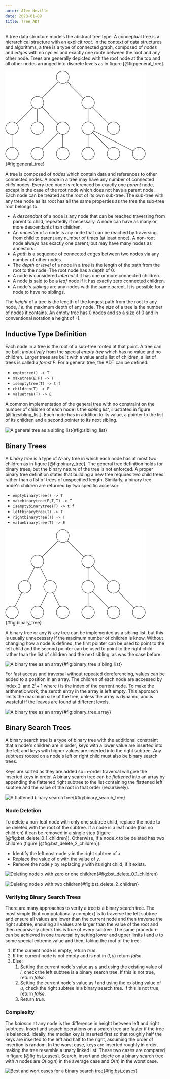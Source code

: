 ```yaml
---
autor: Alex Neville
date: 2023-01-09
title: Tree ADT
---
```


A tree data structure models the abstract tree type. A conceptual tree
is a hierarchical structure with an explicit _root_. In the context of
data structures and algorithms, a tree is a type of connected graph,
composed of _nodes_ and _edges_ with no cycles and exactly one route
between the root and any other node. Trees are generally depicted with
the root node at the top and all other nodes arranged into discrete
levels as in figure [@fig:general_tree].

![A general tree](../res/general_tree.svg){#fig:general_tree}

A tree is composed of _nodes_ which contain data and references to other
connected nodes. A node in a tree may have any number of connected
_child_ nodes. Every tree node is referenced by exactly one _parent_
node, except in the case of the root node which does not have a parent
node. Each node can be treated as the root of its own sub-tree. The
sub-tree with any tree node as its root has all the same properties as
the tree the sub-tree root belongs to.

- A _descendant_ of a node is any node that can be reached traversing
  from parent to child, repeatedly if necessary. A node can have as many
  or more descendants than children.
- An _ancestor_ of a node is any node that can be reached by traversing
  from child to parent any number of times (at least once). A non-root
  node always has exactly one parent, but may have many nodes as
  ancestors.
- A _path_ is a sequence of connected edges between two nodes via any
  number of other nodes.
- The _depth_ or _level_ of a node in a tree is the length of the path
  from the root to the node. The root node has a depth of 0.
- A node is considered _internal_ if it has one or more connected
  children.
- A node is said to be a _leaf_ node if it has exactly zero connected
  children.
- A node\'s _siblings_ are any nodes with the same parent. It is
  possible for a node to have no siblings.

The _height_ of a tree is the length of the longest path from the root
to any node, _i.e._ the maximum depth of any node. The _size_ of a tree
is the number of nodes it contains. An empty tree has 0 nodes and so a
size of 0 and in conventional notation a height of -1.

## Inductive Type Definition

Each node in a tree is the root of a sub-tree rooted at that point. A
tree can be built _inductively_ from the special _empty tree_ which has
no value and no children. Larger trees are built with a value and a list
of children, a list of trees is called a _forest_ $F$. For a general
tree, the ADT can be defined:

- `emptytree() -> T`
- `maketree(E,F) -> T`
- `isemptytree(T) -> t|f`
- `children(T) -> F`
- `valuetree(T) -> E`

A common implementation of the general tree with no constraint on the
number of children of each node is the _sibling list_, illustrated in
figure [@fig:sibling_list]. Each node has in addition
to its value, a pointer to the list of its children and a second pointer
to its next sibling.

![A general tree as a sibling
list](../res/sibling_list.svg){#fig:sibling_list}

## Binary Trees

A _binary tree_ is a type of _N_-ary tree in which each node has at most
two children as in figure [@fig:binary_tree]. The
general tree definition holds for binary trees, but the binary nature of
the tree is not enforced. A proper binary tree definition states that
building a new tree requires two child trees rather than a list of trees
of unspecified length. Similarly, a binary tree node\'s children are
returned by two specific accessor:

- `emptybinarytree() -> T`
- `makebinarytree(E,T,T) -> T`
- `isemptybinarytree(T) -> t|f`
- `leftbinarytree(T) -> T`
- `rightbinarytree(T) -> T`
- `valuebinarytree(T) -> E`

![A binary tree](../res/binary_tree.svg){#fig:binary_tree}

A binary tree or any _N_-ary tree can be implemented as a sibling list,
but this is usually unnecessary if the maximum number of children is
know. Without changing how a node is defined, the first pointer can be
used to point to the left child and the second pointer can be used to
point to the right child rather than the list of children and the next
sibling, as was the case before.

![A binary tree as an
array](../res/binary_tree_linked.svg){#fig:binary_tree_sibling_list}

For fast access and traversal without repeated dereferencing, values can
be added to a position in an array. The children of each node are
accessed by index $2^i$ and $2^i+1$ where $i$ is the index of the
current node. To make the arithmetic work, the zeroth entry in the array
is left empty. This approach limits the maximum size of the tree, unless
the array is dynamic, and is wasteful if the leaves are found at
different levels.

![A binary tree as an
array](../res/binary_tree_array.svg){#fig:binary_tree_array}

## Binary Search Trees

A binary search tree is a type of binary tree with the additional
constraint that a node\'s children are in order; keys with a lower value
are inserted into the left and keys with higher values are inserted into
the right subtree. Any subtrees rooted on a node\'s left or right child
must also be binary search trees.

Keys are sorted as they are added so in-order traversal will give the
inserted keys in order. A binary search tree can be _flattened_ into an
array by appending the flattened right subtree to the list containing
the flattened left subtree and the value of the root in that order
(recursively).

![A flattened binary search
tree](../res/small_bst.svg){#fig:binary_search_tree}

### Node Deletion

To delete a non-leaf node with only one subtree child, replace the node
to be deleted with the root of the subtree. If a node is a leaf node
(has no children) it can be removed in a single step (figure
[@fig:bst_delete_0_1_children]). Otherwise,
if a node $x$ to be deleted has two children (figure
[@fig:bst_delete_2_children]):

- Identify the leftmost node $y$ in the right subtree of $x$.
- Replace the value of $x$ with the value of $y$.
- Remove the node $y$ by replacing $y$ with its right child, if it
  exists.

![Deleting node $x$ with zero or one
children](../res/bst_delete_0_1_children.svg){#fig:bst_delete_0_1_children}

![Deleting node $x$ with two
children](../res/bst_delete_2_children.svg){#fig:bst_delete_2_children}

### Verifying Binary Search Trees

There are many approaches to verify a tree is a binary search tree. The
most simple (but computationally complex) is to traverse the left
subtree and ensure all values are lower than the current node and then
traverse the right subtree, ensuring all values are larger than the
value of the root and then recursively check this is true of every
subtree. The same procedure can be achieved in one traversal by setting
lower and upper limits $l$ and $u$ to some special extreme value and
then, taking the root of the tree:

1.  If the current node is empty, return _true_.
2.  If the current node is not empty and is not in $(l, u)$ return
    _false_.
3.  Else:
    1.  Setting the current node\'s value as $u$ and using the existing
        value of $l$, check the left subtree is a binary search tree. If
        this is not true, return _false_.
    2.  Setting the current node\'s value as $l$ and using the existing
        value of $u$, check the right subtree is a binary search tree.
        If this is not true, return _false_.
    3.  Return _true_.

### Complexity

The _balance_ at any node is the difference in height between left and
right subtrees. Insert and search operations on a search tree are faster
if the tree is balanced. Ideally, the median key is inserted first so
that roughly half the keys are inserted to the left and half to the
right, assuming the order of insertion is random. In the worst case,
keys are inserted roughly in order, making the tree resemble a unary
linked list. These two cases are compared in figure
[@fig:bst_cases]. Search, insert and delete on a binary
search tree with $n$ nodes are $O(\log n)$ in the average case and
$O(n)$ in the worst case.

![Best and wort cases for a binary search
tree](../res/bst_cases.svg){#fig:bst_cases}
